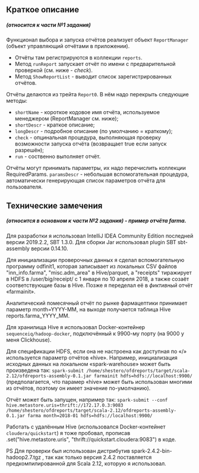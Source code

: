 ## Краткое описание 
##### (относится к части №1 задания)

Функционал выбора и запуска отчётов реализует объект `ReportManager` (объект управляющий отчётами в приложении).
* Отчёты там регистрируются в коллекции `reports`. 
* Метод `runReport` запускает отчёт по имени с предварительной проверкой (см. ниже - *check*).
* Метод `ShowReportList`  - выводит список зарегистрированных отчётов.

Отчёты делаются из трейта `Report0`.
В нём надо перекрыть следующие методы:
* `shortName` - короткое кодовое имя отчёта, используемое менеджером (ReportManager см. ниже);
* `shortDescr` - краткое описание;
* `longDescr` - подробное описание (по умолчанию = краткому);
* `check` - опцинальная процедура, выполняющая проверку возможности запуска отчёта (возвращает true если запуск разрешён);
* `run` - соственно выполняет отчёт.

Отчёты могут принимать параметры, их надо перечислить коллекции RequiredParams.
`paramsDescr` - небольшая вспомогательная процедура, автоматически генерирующая список параметров отчёта для пользователя.


## Технические замечения
##### (относится в основном к части №2 задания) - пример отчёта farma.
Для разработки я использовал IntelliJ IDEA Community Edition последней версии 2019.2.2, SBT 1.3.0. Для сборки Jar использовал plugin SBT sbt-assembly версии 0.14.10.

Для инициализации проверочных данных я сделал вспомогательную программу odfinit1, которая записывает из локальных CSV файлов "inn_info.farma", "misc.adm_area" в Hive/parquet, а "receipts" тиражирует в HDFS в /user/big/receipt/ с 1 января по 10 апреля 2018, а также созаёт соответствующие базы в Hive.
Позже я переделал её в *фиктивный* отчёт «farmainit».

Аналитический помесячный отчёт по рынке фармацептики принимает параметр month=YYYY-MM, на выходе получается таблица Hive reports.farma_YYYY_MM.


Для хранилища Hive я использовал Docker-контейнер `sequenceiq/hadoop-docker`, подключённый к 9900-му порту (на 9000 у меня Clickhouse).

Для спецификации HDFS, если она не настроена как доступная по «/» используется параметр отчётов «hive».
Например, инициализация исходных данных на локальном «spark-warehouse» может быть произведена так:
`spark-submit /home/shestero/ofdreports/target/scala-2.12/ofdreports-assembly-0.1.jar farmainit hdfs=hdfs://localhost:9900/`
(предполагается, что парамер «hive» может быть использован многими из отчётов, поэтому он имеет значение по-умолчанию).

Отчёт может быть запущен, например так:
`spark-submit --conf hive.metastore.uris=thrift://172.17.0.3:9083 /home/shestero/ofdreports/target/scala-2.12/ofdreports-assembly-0.1.jar farma month=2018-01 hdfs=hdfs://localhost:9900/`

Работать с удалённым Hive (использовался Docker-контейнет `cloudera/quickstart`) я тоже пробовал, прописав .set("hive.metastore.uris", "thrift://quickstart.cloudera:9083") в коде.

PS Для проверки был использован дистрибутив spark-2.4.2-bin-hadoop2.7.tgz , так как только версия 2.4.2 поставляется предкомпилированной для Scala 2.12, которую я использовал.

